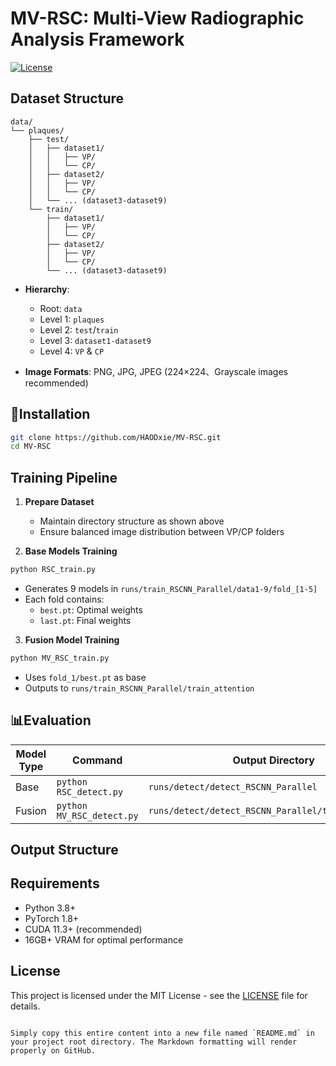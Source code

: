 
# MV-RSC: Multi-View Radiographic Analysis Framework

[![License](https://img.shields.io/badge/License-MIT-%230B0B0B?style=flat-square&labelColor=white&logoWidth=20)](https://github.com/HAODxie/MV-RSC/blob/main/LICENSE)


## Dataset Structure

```
data/
└── plaques/
    ├── test/
    │   ├── dataset1/
    │   │   ├── VP/
    │   │   └── CP/
    │   ├── dataset2/
    │   │   ├── VP/
    │   │   └── CP/
    │   └── ... (dataset3-dataset9)
    └── train/
        ├── dataset1/
        │   ├── VP/
        │   └── CP/
        ├── dataset2/
        │   ├── VP/
        │   └── CP/
        └── ... (dataset3-dataset9)
```

- **Hierarchy**:
  - Root: `data`
  - Level 1: `plaques`
  - Level 2: `test`/`train`
  - Level 3: `dataset1-dataset9`
  - Level 4: `VP`  & `CP` 

- **Image Formats**: PNG, JPG, JPEG (224×224、Grayscale images recommended)

## 🚀Installation

```bash
git clone https://github.com/HAODxie/MV-RSC.git
cd MV-RSC
```

## Training Pipeline

1. **Prepare Dataset**
   - Maintain directory structure as shown above
   - Ensure balanced image distribution between VP/CP folders

2. **Base Models Training**
```bash
python RSC_train.py
```
   - Generates 9 models in `runs/train_RSCNN_Parallel/data1-9/fold_[1-5]`
   - Each fold contains:
     - `best.pt`: Optimal weights
     - `last.pt`: Final weights

3. **Fusion Model Training**
```bash
python MV_RSC_train.py
```
   - Uses `fold_1/best.pt` as base
   - Outputs to `runs/train_RSCNN_Parallel/train_attention`

## 📊Evaluation

| Model Type | Command                   | Output Directory     |
|------------|---------------------------|----------------------|
| Base       | `python RSC_detect.py`    | `runs/detect/detect_RSCNN_Parallel`    |
| Fusion     | `python MV_RSC_detect.py` | `runs/detect/detect_RSCNN_Parallel/train_attention` |

## Output Structure



## Requirements
- Python 3.8+
- PyTorch 1.8+
- CUDA 11.3+ (recommended)
- 16GB+ VRAM for optimal performance

## License
This project is licensed under the MIT License - see the [LICENSE](LICENSE) file for details.
```

Simply copy this entire content into a new file named `README.md` in your project root directory. The Markdown formatting will render properly on GitHub.
